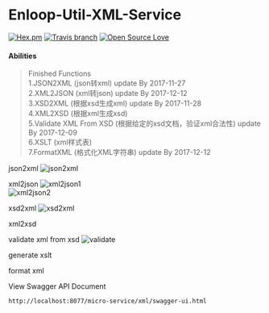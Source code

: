 # Enloop-Util-XML-Service

[![Hex.pm](https://img.shields.io/hexpm/l/plug.svg)]()
[![Travis branch](https://img.shields.io/travis/rust-lang/rust/master.svg)]()
[![Open Source Love](https://badges.frapsoft.com/os/v2/open-source.svg?v=103)](https://github.com/ellerbrock/open-source-badges/)

 #### Abilities
>  Finished Functions<br/>
 1.JSON2XML (json转xml) update By 2017-11-27<br/>
 2.XML2JSON (xml转json) update By 2017-12-12<br/>
 3.XSD2XML (根据xsd生成xml) update By 2017-11-28<br/>
 4.XML2XSD (根据xml生成xsd)<br/>
 5.Validate XML From XSD (根据给定的xsd文档，验证xml合法性) update By 2017-12-09<br/>
 6.XSLT (xml样式表)<br/>
 7.FormatXML (格式化XML字符串) update By 2017-12-12<br/>
 
json2xml
![json2xml](http://orkf3vfng.bkt.clouddn.com/json2xml.png)

xml2json
![xml2json1](http://orkf3vfng.bkt.clouddn.com/xml2json1.png)
<br/>
![xml2json2](http://orkf3vfng.bkt.clouddn.com/xml2json2.png)

xsd2xml
![xsd2xml](http://orkf3vfng.bkt.clouddn.com/xsd2xml.png)

xml2xsd

validate xml from xsd
![validate](http://orkf3vfng.bkt.clouddn.com/validtaexmlfromxsd.png)

generate xslt

format xml

View Swagger API Document
```text
http://localhost:8077/micro-service/xml/swagger-ui.html
```
 
